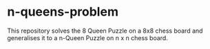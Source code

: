 # n-queens-problem
This repository solves the 8 Queen Puzzle on a 8x8 chess board and generalises it to a n-Queen Puzzle on n x n chess board.
